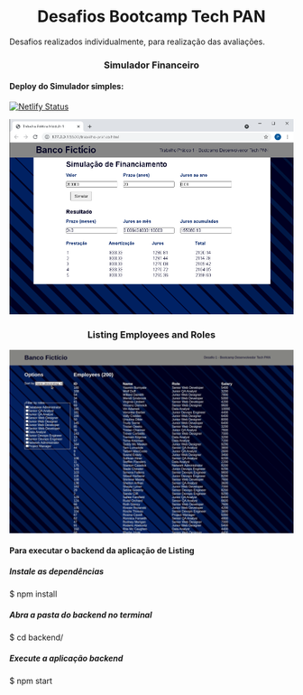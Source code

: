 <h1 align='center'>Desafios Bootcamp Tech PAN</h1>
<p> Desafios realizados individualmente, para realização das avaliações.<p>
  
<h3 align='center'>Simulador Financeiro</h3>

<h4>Deploy do Simulador simples:</h4>

[![Netlify Status](https://api.netlify.com/api/v1/badges/24fe08c7-970c-4074-85b9-6c49daf17044/deploy-status)](https://simlador-emprestimo.netlify.app/)

<img src='https://github.com/pauloricardoma/Desafios-Bootcamp-Tech-PAN/blob/main/Desafio%20M%C3%B3dulo%201/Desafio%20M%C3%B3dulo%201/assets/img/134270053-a521b702-7684-40de-8c47-1432250d2e3d.png?raw=true'/>

<h3 align='center'>Listing Employees and Roles</h3>

<img src='https://github.com/pauloricardoma/Desafios-Bootcamp-Tech-PAN/blob/main/Desafio%20M%C3%B3dulo%201/Desafio%20M%C3%B3dulo%201/assets/img/desafio-Tech-PAN-01.gif?raw=true'/>


<h4>Para executar o backend da aplicação de Listing</h4>

<h5>Instale as dependências</h5>

$ npm install

<h5>Abra a pasta do backend no terminal</h5>

$ cd backend/

<h5>Execute a aplicação backend</h5>

$ npm start
